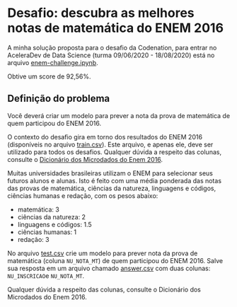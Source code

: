 # Desafio: descubra as melhores notas de matemática do ENEM 2016

A minha solução proposta para o desafio da Codenation, para entrar no AceleraDev de Data Science (turma 09/06/2020 - 18/08/2020) está no arquivo [enem-challenge.ipynb](enem-challenge.ipynb).

Obtive um score de 92,56%.

## Definição do problema

Você deverá criar um modelo para prever a nota da prova de matemática de quem participou do ENEM 2016.

O contexto do desafio gira em torno dos resultados do ENEM 2016 (disponíveis no arquivo [train.csv](train.csv)). Este arquivo, e apenas ele, deve ser utilizado para todos os desafios. Qualquer dúvida a respeito das colunas, consulte o [Dicionário dos Microdados do Enem 2016](Dicionario_Microdados_Enem_2016.xlsx).

Muitas universidades brasileiras utilizam o ENEM para selecionar seus futuros alunos e alunas. Isto é feito com uma média ponderada das notas das provas de matemática, ciências da natureza, linguagens e códigos, ciências humanas e redação, com os pesos abaixo:

- matemática: 3
- ciências da natureza: 2
- linguagens e códigos: 1.5
- ciências humanas: 1
- redação: 3

No arquivo [test.csv](test.csv) crie um modelo para prever nota da prova de matemática (coluna ```NU_NOTA_MT```) de quem participou do ENEM 2016. Salve sua resposta em um arquivo chamado [answer.csv](answer.csv) com duas colunas: ```NU_INSCRICAO```e ```NU_NOTA_MT```.

Qualquer dúvida a respeito das colunas, consulte o Dicionário dos Microdados do Enem 2016.